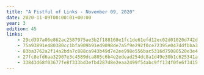 ```yaml
---
title: "A Fistful of Links - November 09, 2020"
date: 2020-11-09T00:00:01+00:00
year: 3
edition: 45
links:
    - 29cd397a06e862ac2587975ae3b2f188168e1fc1de61efd12ec02d01020d742d
    - 75a93891e480380cc1bfa909b91ed9098de7a5f9e292f0ce72395e047ddfbba3
    - 83ba3762a2f14a2bda7c888ca943b49d7e2ee998e556bac5316d75080520e3e4
    - 27fc8efd6aa32907e3c4589dca805c6b4e2edead254dc8a1d49e30b1c625341a
    - 33843d68f03677fe8f333bd3efbd287d8e2eaa2499f54abc9ff134f0fe6f3415
---
```


